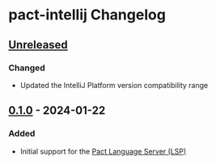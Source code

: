 <!-- Keep a Changelog guide -> https://keepachangelog.com -->

# pact-intellij Changelog

## [Unreleased]

### Changed

- Updated the IntelliJ Platform version compatibility range

## [0.1.0] - 2024-01-22

### Added

- Initial support for the [Pact Language Server (LSP)](https://github.com/kadena-io/pact-lsp)

[Unreleased]: https://github.com/lukeribchester/pact-intellij/compare/v0.1.0...HEAD
[0.1.0]: https://github.com/lukeribchester/pact-intellij/commits/v0.1.0
